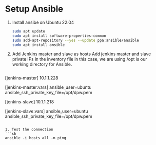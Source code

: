 
# Setup Ansible
1. Install ansibe on Ubuntu 22.04 
   ```sh 
   sudo apt update
   sudo apt install software-properties-common
   sudo add-apt-repository --yes --update ppa:ansible/ansible
   sudo apt install ansible
   ```

2. Add Jenkins master and slave as hosts 
Add jenkins master and slave private IPs in the inventory file 
in this case, we are using /opt is our working directory for Ansible. 
   ```
[jenkins-master]
10.1.1.228


[jenkins-master:vars]
ansible_user=ubuntu
ansible_ssh_private_key_file=/opt/dpw.pem

[jenkins-slave]
10.1.1.218

[jenkins-slave:vars]
ansible_user=ubuntu
ansible_ssh_private_key_file=/opt/dpw.pem

   ```

1. Test the connection  
   ```sh
   ansible -i hosts all -m ping 
   ```
